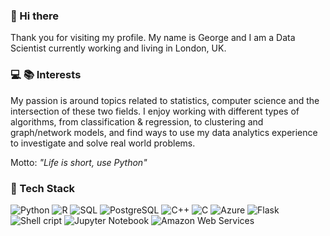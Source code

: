 ### 👋 Hi there 

Thank you for visiting my profile. My name is George and I am a Data Scientist currently working and living in London, UK.

<!--
**gpsyrou/gpsyrou** is a ✨ _special_ ✨ repository because its `README.md` (this file) appears on your GitHub profile.

Here are some ideas to get you started:

- 🔭 I’m currently working on ...
- 🌱 I’m currently learning ...
- 👯 I’m looking to collaborate on ...
- 🤔 I’m looking for help with ...
- 💬 Ask me about ...
- 📫 How to reach me: ...
- 😄 Pronouns: ...
- ⚡ Fun fact: ...
-->

### :computer: :books: Interests
My passion is around topics related to statistics, computer science and the intersection of these two fields. I enjoy working with different types of algorithms, from classification & regression, to clustering and graph/network models, and find ways to use my data analytics experience to investigate and solve real world problems. 

Motto: _"Life is short, use Python"_

### 🔧 Tech Stack
![Python](https://img.shields.io/badge/-Python-000?&logo=Python)
![R](https://img.shields.io/badge/-R-000?&logo=R)
![SQL](https://img.shields.io/badge/-SQL-000?&logo=MySQL)
![PostgreSQL](https://img.shields.io/badge/-PostgreSQL-000?&logo=postgresql)
![C++](https://img.shields.io/badge/-C++-000?&logo=c%2b%2b&logoColor=00599C)
![C](https://img.shields.io/badge/-C-000?&logo=C)
![Azure](https://img.shields.io/badge/-Microsoft_Azure-0089D6?&logo=microsoft-azure&logoColor=white)
![Flask](https://img.shields.io/badge/-Flask-000000?&logo=Flask)
![Shell cript](https://img.shields.io/badge/-Shell_Script-121011?&logo=gnu-bash)
![Jupyter Notebook](https://img.shields.io/badge/Jupyter-Notebook-orange?&logo=Jupyter)
![Amazon Web Services](https://img.shields.io/badge/AWS-%23FF9900.svg?&logo=amazon-aws&logoColor=white)

<!--
-- ![George's github stats](https://github-readme-stats.vercel.app/api?username=gpsyrou&show_icons=true&title_color=fff&icon_color=79ff97&text_color=9f9f9f&bg_color=151515)
-->
